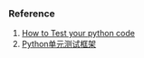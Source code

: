 ### Reference
1. [How to Test your python code](http://docs.python-guide.org/en/latest/writing/tests/)
2. [Python单元测试框架](http://www.oschina.net/question/12_27127)
